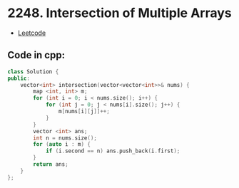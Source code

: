 # 2248. Intersection of Multiple Arrays
- [Leetcode](https://leetcode.com/problems/intersection-of-multiple-arrays/description/)
## Code in cpp:
```cpp
class Solution {
public:
    vector<int> intersection(vector<vector<int>>& nums) {
        map <int, int> m;
        for (int i = 0; i < nums.size(); i++) {
            for (int j = 0; j < nums[i].size(); j++) {
                m[nums[i][j]]++;
            }
        }
        vector <int> ans;
        int n = nums.size();
        for (auto i : m) {
            if (i.second == n) ans.push_back(i.first);
        }
        return ans;
    }
};
```
